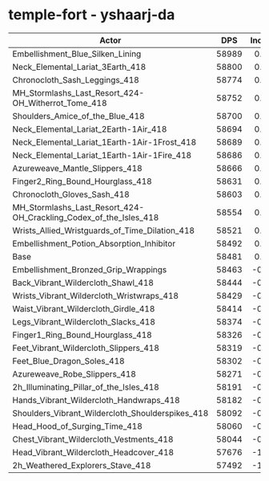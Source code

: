 # temple-fort - yshaarj-da
| Actor | DPS | Increase |
|---|:---:|:---:|
|Embellishment_Blue_Silken_Lining|58989|0.87%|
|Neck_Elemental_Lariat_3Earth_418|58800|0.55%|
|Chronocloth_Sash_Leggings_418|58774|0.50%|
|MH_Stormlashs_Last_Resort_424-OH_Witherrot_Tome_418|58752|0.46%|
|Shoulders_Amice_of_the_Blue_418|58700|0.37%|
|Neck_Elemental_Lariat_2Earth-1Air_418|58694|0.36%|
|Neck_Elemental_Lariat_1Earth-1Air-1Frost_418|58689|0.36%|
|Neck_Elemental_Lariat_1Earth-1Air-1Fire_418|58686|0.35%|
|Azureweave_Mantle_Slippers_418|58666|0.32%|
|Finger2_Ring_Bound_Hourglass_418|58631|0.26%|
|Chronocloth_Gloves_Sash_418|58603|0.21%|
|MH_Stormlashs_Last_Resort_424-OH_Crackling_Codex_of_the_Isles_418|58554|0.12%|
|Wrists_Allied_Wristguards_of_Time_Dilation_418|58521|0.07%|
|Embellishment_Potion_Absorption_Inhibitor|58492|0.02%|
|Base|58481|0.00%|
|Embellishment_Bronzed_Grip_Wrappings|58463|-0.03%|
|Back_Vibrant_Wildercloth_Shawl_418|58444|-0.06%|
|Wrists_Vibrant_Wildercloth_Wristwraps_418|58429|-0.09%|
|Waist_Vibrant_Wildercloth_Girdle_418|58414|-0.11%|
|Legs_Vibrant_Wildercloth_Slacks_418|58374|-0.18%|
|Finger1_Ring_Bound_Hourglass_418|58326|-0.27%|
|Feet_Vibrant_Wildercloth_Slippers_418|58319|-0.28%|
|Feet_Blue_Dragon_Soles_418|58302|-0.31%|
|Azureweave_Robe_Slippers_418|58271|-0.36%|
|2h_Illuminating_Pillar_of_the_Isles_418|58191|-0.50%|
|Hands_Vibrant_Wildercloth_Handwraps_418|58182|-0.51%|
|Shoulders_Vibrant_Wildercloth_Shoulderspikes_418|58092|-0.67%|
|Head_Hood_of_Surging_Time_418|58060|-0.72%|
|Chest_Vibrant_Wildercloth_Vestments_418|58044|-0.75%|
|Head_Vibrant_Wildercloth_Headcover_418|57676|-1.38%|
|2h_Weathered_Explorers_Stave_418|57492|-1.69%|
